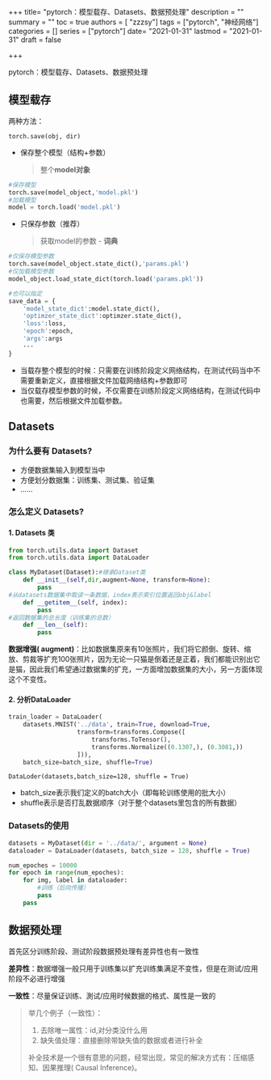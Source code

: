 +++
title= "pytorch：模型载存、Datasets、数据预处理"
description = ""
summary = ""
toc = true
authors = [ "zzzsy"]
tags = ["pytorch", "神经网络"]
categories = []
series = ["pytorch"]
date= "2021-01-31"
lastmod = "2021-01-31"
draft = false

+++

pytorch：模型载存、Datasets、数据预处理
<!--more-->

## 模型载存

两种方法：

`torch.save(obj, dir)`

+ 保存整个模型（结构+参数）

  > 整个**model对象**

```python
#保存模型
torch.save(model_object,'model.pkl')
#加载模型
model = torch.load('model.pkl')
```
+ 只保存参数（推荐）

  > 获取model的参数 - **词典**

```python
#仅保存模型参数
torch.save(model_object.state_dict(),'params.pkl')
#仅加载模型参数
model_object.load_state_dict(torch.load('params.pkl'))

#也可以指定
save_data = {
    'model_state_dict':model.state_dict(),
    'optimzer_state_dict':optimzer.state_dict(),
    'loss':loss,
    'epoch':epoch,
    'args':args
    ···
}

```

+ 当载存整个模型的时候：只需要在训练阶段定义网络结构，在测试代码当中不需要重新定义，直接根据文件加载网络结构+参数即可
+ 当仅载存模型参数的时候，不仅需要在训练阶段定义网络结构，在测试代码中也需要，然后根据文件加载参数。



## Datasets

### 为什么要有 Datasets?

+ 方便数据集输入到模型当中
+ 方便划分数据集：训练集、测试集、验证集
+ ......

### 怎么定义 Datasets?

#### 1. Datasets 类

```python
from torch.utils.data import Dataset
from torch.utils.data import DataLoader

class MyDataset(Dataset):#继承Dataset类
    def __init__(self,dir,augment=None, transform=None):
        pass
#从datasets数据集中取读一条数据，index表示索引位置返回obj&label
    def __getitem__(self, index):
        pass
#返回数据集的总长度（训练集的总数）
    def __len__(self):
        pass
```
**数据增强( augment)**：比如数据集原来有10张照片，我们将它颜倒、旋转、缩放、剪裁等扩充100张照片，因为无论一只猫是倒着还是正着，我们都能识别出它是猫，因此我们希望通过数据集的扩充，一方面增加数据集的大小，另一方面体现这个不变性。


#### 2. 分析DataLoader

```python
train_loader = DataLoader(
    datasets.MNIST('../data', train=True, download=True,
                   transform=transforms.Compose([
                       transforms.ToTensor(),
                       transforms.Normalize((0.1307,), (0.3081,))
                   ])),
    batch_size=batch_size, shuffle=True)
```

`DataLoder(datasets,batch_size=128, shuffle = True)`

+ batch_size表示我们定义的batch大小（即每轮训练使用的批大小）
+ shuffle表示是否打乱数据顺序（对于整个datasets里包含的所有数据）

### Datasets的使用

```python
datasets = MyDataset(dir = '../data/', argument = None)
dataloader = DataLoader(datasets, batch_size = 128, shuffle = True)

num_epoches = 10000
for epoch in range(num_epoches):
    for img, label in dataloader:
        #训练（后向传播）
        pass
    pass

```

## 数据预处理

首先区分训练阶段、测试阶段数据预处理有差异性也有一致性

**差异性**：数据増强一般只用于训练集以扩充训练集满足不变性，但是在测试/应用阶段不必进行增强

**一致性**：尽量保证训练、測试/应用时候数据的格式、属性是一致的

> 举几个例子（一致性）：
>
>1. 去除唯一属性：id,对分类没什么用
>2. 缺失值处理：直接删除带缺失值的数据或者进行补全
>
>
>补全技术是一个很有意思的问题，经常出现，常见的解决方式有：压缩感知、因果推理( Causal Inference)。

